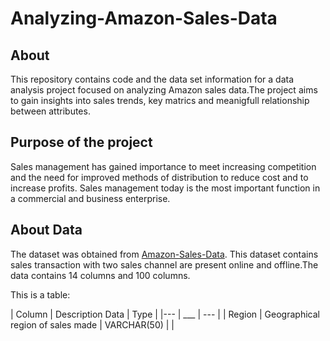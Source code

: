 # Analyzing-Amazon-Sales-Data

## About
This repository contains code and the data set information for a data analysis project focused on analyzing Amazon sales data.The project aims to gain insights into sales trends, key matrics and meanigfull relationship between attributes.

## Purpose of the project 
Sales management has gained importance to meet increasing competition and the need for improved methods of distribution to reduce cost and to increase profits. Sales management today is the most important function in a commercial and business enterprise.

## About Data
The dataset was obtained from [Amazon-Sales-Data](https://drive.google.com/file/d/1tvNcSh1Ayfkv7NIE2oKqIMOLlfedNJvM/view). This dataset contains sales transaction with two sales channel are present online and offline.The data contains 14 columns and 100 columns.

This is a table:

| Column                                           | Description Data                               | Type                         | 
|---                                               |   ___                                          |  ---                         |
| Region                                           | Geographical region of sales made              | VARCHAR(50)                  |
| 
